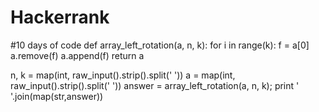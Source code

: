 # Hackerrank
#10 days of code
def array_left_rotation(a, n, k):
    for i in range(k):
        f = a[0]
        a.remove(f)
        a.append(f)
    return a
  

n, k = map(int, raw_input().strip().split(' '))
a = map(int, raw_input().strip().split(' '))
answer = array_left_rotation(a, n, k);
print ' '.join(map(str,answer))

